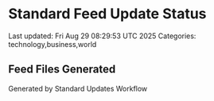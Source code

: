 # Standard Feed Update Status
Last updated: Fri Aug 29 08:29:53 UTC 2025
Categories: technology,business,world

## Feed Files Generated

Generated by Standard Updates Workflow
